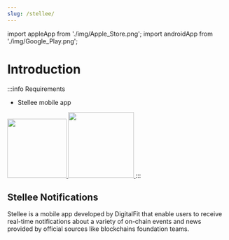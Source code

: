 ```yaml
---
slug: /stellee/
---
```

import appleApp from './img/Apple_Store.png';
import androidApp from './img/Google_Play.png';

# Introduction

:::info Requirements
* Stellee mobile app

<a href="https://apps.apple.com/fr/app/myapp/id6474763944" target="_blank" rel="noopener noreferrer">
  <img src={appleApp} width="135" />
</a>
<a href="https://play.google.com/store/apps/details?id=com.digitalfit.stellee" target="_blank" rel="noopener noreferrer">
  <img src={androidApp} width="150" />
</a>
:::

## Stellee Notifications

Stellee is a mobile app developed by DigitalFit that enable users to receive real-time notifications about a variety of on-chain events and news provided by official sources like blockchains foundation teams.
